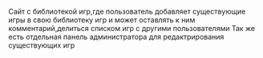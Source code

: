 Сайт с библиотекой игр,где пользователь добавляет существующие игры в свою библиотеку игр и может оставлять к ним комментарий,делиться списком игр с другими пользователями
Так же есть отдельная панель администратора для редактрирования существующих игр
